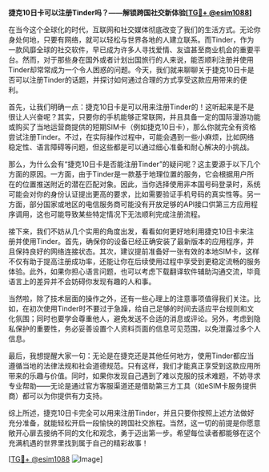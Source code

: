 **捷克10日卡可以注册Tinder吗？——解锁跨国社交新体验[[TG💪+ @esim1088](https://t.me/s/esim1088)]**

在当今这个全球化的时代，互联网和社交媒体彻底改变了我们的生活方式。无论你身处何地，只要有网络，就可以轻松与世界各地的人建立联系。而Tinder，作为一款风靡全球的社交软件，早已成为许多人寻找爱情、友谊甚至商业机会的重要平台。然而，对于那些身在国外或者计划出国旅行的人来说，能否顺利注册并使用Tinder却常常成为一个令人困惑的问题。今天，我们就来聊聊关于捷克10日卡是否可以注册Tinder的话题，并探讨如何通过合理的方式享受这款应用带来的便利。

首先，让我们明确一点：捷克10日卡是可以用来注册Tinder的！这听起来是不是很让人兴奋呢？其实，只要你的手机能够正常联网，并且具备一定的国际漫游功能或购买了当地运营商提供的短期SIM卡（例如捷克10日卡），那么你就完全有资格尝试注册Tinder。不过，在实际操作过程中，可能会遇到一些小麻烦，比如网络稳定性、语言障碍等问题，但这些都是可以通过细心准备和耐心解决的小挑战。

那么，为什么会有“捷克10日卡是否能注册Tinder”的疑问呢？这主要源于以下几个方面的原因。一方面，由于Tinder是一款基于地理位置的服务，它会根据用户所在的位置推送附近的潜在匹配对象。因此，当你选择使用非本国号码登录时，系统可能会对你的身份认证提出更高的要求，比如需要验证手机号码的真实性等。另一方面，部分国家或地区的电信服务商可能没有开放足够的API接口供第三方应用程序调用，这也可能导致某些特定情况下无法顺利完成注册流程。

接下来，我们不妨从几个实用的角度出发，看看如何更好地利用捷克10日卡来注册并使用Tinder。首先，确保你的设备已经正确安装了最新版本的应用程序，并且保持良好的网络连接状态。其次，建议提前准备好一张有效的本地SIM卡，这样不仅有助于提高注册成功率，还能让你在后续使用过程中享受到更稳定流畅的服务体验。此外，如果你担心语言问题，也可以考虑下载翻译软件辅助沟通交流，毕竟语言上的差异并不会妨碍你发现有趣的人和事。

当然啦，除了技术层面的操作之外，还有一些心理上的注意事项值得我们关注。比如，在初次使用Tinder时不要过于急躁，给自己足够的时间去适应平台规则和文化氛围；同时也要学会尊重他人，避免发送不合适的消息或评论。另外，考虑到隐私保护的重要性，务必妥善设置个人资料页面的信息可见范围，以免泄露过多个人信息。

最后，我想提醒大家一句：无论是在捷克还是其他任何地方，使用Tinder都应当遵循当地的法律法规和社会道德规范。只有这样，我们才能真正享受到这款应用所带来的乐趣与价值。同时，如果你发现自己遇到了难以克服的技术难题，不妨寻求专业帮助——无论是通过官方客服渠道还是借助第三方工具（如eSIM卡服务提供商）都可以为你提供有力支持。

综上所述，捷克10日卡完全可以用来注册Tinder，并且只要你按照上述方法做好充分准备，就能轻松开启一段愉快的跨国社交旅程。当然，这一切的前提是你愿意敞开心扉去接纳不同的文化和观念，勇于迈出第一步。希望每位读者都能够在这个充满机遇的世界里找到属于自己的精彩故事！

[[TG💪+ @esim1088](https://t.me/s/esim1088) ![Image](https://i.postimg.cc/4NQfJmqS/Snipaste-2025-05-13-00-14-12.png)]